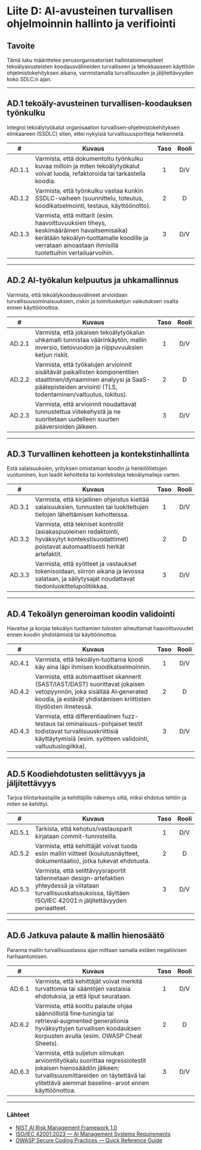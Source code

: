 # Liite D: AI-avusteinen turvallisen ohjelmoinnin hallinto ja verifiointi

## Tavoite

Tämä luku määrittelee perusorganisatoriset hallintatoimenpiteet tekoälyavusteisten koodausvälineiden turvalliseen ja tehokkaaseen käyttöön ohjelmistokehityksen aikana, varmistamalla turvallisuuden ja jäljitettävyyden koko SDLC:n ajan.

---

## AD.1 tekoäly-avusteinen turvallisen-koodauksen työnkulku

Integroi tekoälytyökalut organisaation turvallisen‑ohjelmistokehityksen elinkaareen (SSDLC) siten, ettei nykyisiä turvallisuusportteja heikennetä.

|   #    | Kuvaus                                                                                                                                                                                           | Taso | Rooli |
| :----: | ------------------------------------------------------------------------------------------------------------------------------------------------------------------------------------------------ | :--: | :---: |
| AD.1.1 | Varmista, että dokumentoitu työnkulku kuvaa milloin ja miten tekoälytyökalut voivat luoda, refaktoroida tai tarkastella koodia.                                                                  |  1   |  D/V  |
| AD.1.2 | Varmista, että työnkulku vastaa kunkin SSDLC-vaiheen (suunnittelu, toteutus, koodikatselmointi, testaus, käyttöönotto).                                                                          |  2   |   D   |
| AD.1.3 | Varmista, että mittarit (esim. haavoittuvuuksien tiheys, keskimääräinen havaitsemisaika) kerätään tekoälyn‑tuottamalle koodille ja verrataan ainoastaan ihmisillä tuotettuihin vertailuarvoihin. |  3   |  D/V  |

---

## AD.2 AI-työkalun kelpuutus ja uhkamallinnus

Varmista, että tekoälykoodausvälineet arvioidaan turvallisuusominaisuuksien, riskin ja toimitusketjun vaikutuksen osalta ennen käyttöönottoa.

|   #    | Kuvaus                                                                                                                                                                             | Taso | Rooli |
| :----: | ---------------------------------------------------------------------------------------------------------------------------------------------------------------------------------- | :--: | :---: |
| AD.2.1 | Varmista, että jokaisen tekoälytyökalun uhkamalli tunnistaa väärinkäytön, mallin inversio, tietovuodon ja riippuvuuksien ketjun riskit.                                            |  1   |  D/V  |
| AD.2.2 | Varmista, että työkalujen arvioinnit sisältävät paikallisten komponenttien staattinen/dynaaminen analyysi ja SaaS-päätepisteiden arviointi (TLS, todentaminen/valtuutus, lokitus). |  2   |   D   |
| AD.2.3 | Varmista, että arvioinnit noudattavat tunnustettua viitekehystä ja ne suoritetaan uudelleen suurten pääversioiden jälkeen.                                                         |  3   |  D/V  |

---

## AD.3 Turvallinen kehotteen ja kontekstinhallinta

Estä salaisuuksien, yrityksen omistaman koodin ja henkilötietojen vuotuminen, kun laadit kehotteita tai konteksteja tekoälymalleja varten.

|   #    | Kuvaus                                                                                                                                            | Taso | Rooli |
| :----: | ------------------------------------------------------------------------------------------------------------------------------------------------- | :--: | :---: |
| AD.3.1 | Varmista, että kirjallinen ohjeistus kieltää salaisuuksien, tunnusten tai luokiteltujen tietojen lähettämisen kehotteissa.                        |  1   |  D/V  |
| AD.3.2 | Varmista, että tekniset kontrollit (asiakaspuoleinen redaktointi, hyväksytyt kontekstisuodattimet) poistavat automaattisesti herkät artefaktit.   |  2   |   D   |
| AD.3.3 | Varmista, että syötteet ja vastaukset tokenisoidaan, siirron aikana ja levossa salataan, ja säilytysajat noudattavat tiedonluokittelupolitiikkaa. |  3   |  D/V  |

---

## AD.4 Tekoälyn generoiman koodin validointi

Havaitse ja korjaa tekoälyn tuottamien tulosten aiheuttamat haavoittuvuudet ennen koodin yhdistämistä tai käyttöönottoa.

|   #    | Kuvaus                                                                                                                                                                                | Taso | Rooli |
| :----: | ------------------------------------------------------------------------------------------------------------------------------------------------------------------------------------- | :--: | :---: |
| AD.4.1 | Varmista, että tekoälyn‑tuottama koodi käy aina läpi ihmisen koodikatselmoinnin.                                                                                                      |  1   |  D/V  |
| AD.4.2 | Varmista, että automaattiset skannerit (SAST/IAST/DAST) suorittavat jokaisen vetopyynnön, joka sisältää AI‑generated koodia, ja estävät yhdistämisen kriittisten löydösten ilmetessä. |  2   |   D   |
| AD.4.3 | Varmista, että differentiaalinen fuzz-testaus tai ominaisuus-pohjaiset testit todistavat turvallisuuskriittisiä käyttäytymisiä (esim. syötteen validointi, valtuutuslogiikka).        |  3   |  D/V  |

---

## AD.5 Koodiehdotusten selittävyys ja jäljitettävyys

Tarjoa tilintarkastajille ja kehittäjille näkemys siitä, miksi ehdotus tehtiin ja miten se kehittyi.

|   #    | Kuvaus                                                                                                                                                                      | Taso | Rooli |
| :----: | --------------------------------------------------------------------------------------------------------------------------------------------------------------------------- | :--: | :---: |
| AD.5.1 | Tarkista, että kehotus/vastausparit kirjataan commit-tunnisteilla.                                                                                                          |  1   |  D/V  |
| AD.5.2 | Varmista, että kehittäjät voivat tuoda esiin mallin viitteet (koulutusnäytteet, dokumentaatio), jotka tukevat ehdotusta.                                                    |  2   |   D   |
| AD.5.3 | Varmista, että selittävyysraportit tallennetaan design-artefaktien yhteydessä ja viitataan turvallisuuskatsauksissa, täyttäen ISO/IEC 42001:n jäljitettävyyden periaatteet. |  3   |  D/V  |

---

## AD.6 Jatkuva palaute & mallin hienosäätö

Paranna mallin turvallisuustasoa ajan mittaan samalla estäen negatiivisen harhaantumisen.

|   #    | Kuvaus                                                                                                                                                                                                     | Taso | Rooli |
| :----: | ---------------------------------------------------------------------------------------------------------------------------------------------------------------------------------------------------------- | :--: | :---: |
| AD.6.1 | Varmista, että kehittäjät voivat merkitä turvattomia tai sääntöjen vastaisia ehdotuksia, ja että liput seurataan.                                                                                          |  1   |  D/V  |
| AD.6.2 | Varmista, että koottu palaute ohjaa säännöllistä fine‑tuningia tai retrieval‑augmented generationia hyväksyttyjen turvallisen koodauksen korpusten avulla (esim. OWASP Cheat Sheets).                      |  2   |   D   |
| AD.6.3 | Varmista, että suljetun silmukan arviointityökalu suorittaa regressiotestit jokaisen hienosäädön jälkeen; turvallisuusmittareiden on täytettävä tai ylitettävä aiemmat baseline-arvot ennen käyttöönottoa. |  3   |  D/V  |

---

### Lähteet

* [NIST AI Risk Management Framework 1.0](https://nvlpubs.nist.gov/nistpubs/ai/nist.ai.100-1.pdf)
* [ISO/IEC 42001:2023 — AI Management Systems Requirements](https://www.iso.org/standard/81230.html)
* [OWASP Secure Coding Practices — Quick Reference Guide](https://owasp.org/www-project-secure-coding-practices-quick-reference-guide/)


